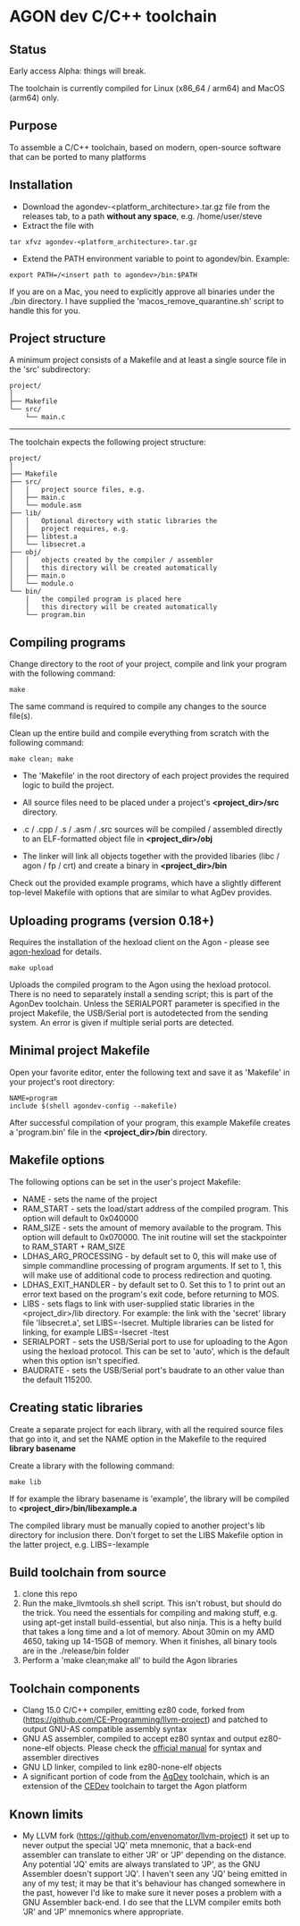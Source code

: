 # AGON dev C/C++ toolchain
## Status
Early access Alpha: things will break.

The toolchain is currently compiled for Linux (x86_64 / arm64) and MacOS (arm64) only.

## Purpose
To assemble a C/C++ toolchain, based on modern, open-source software that can be ported to many platforms
## Installation
- Download the agondev-<platform_architecture>.tar.gz file from the releases tab, to a path <b>without any space</b>, e.g. /home/user/steve
- Extract the file with

``` 
tar xfvz agondev-<platform_architecture>.tar.gz
```

- Extend the PATH environment variable to point to agondev/bin. Example:

``` 
export PATH=/<insert path to agondev>/bin:$PATH
```

If you are on a Mac, you need to explicitly approve all binaries under the ./bin directory. I have supplied the 'macos_remove_quarantine.sh' script to handle this for you.

## Project structure
A minimum project consists of a Makefile and at least a single source file in the 'src' subdirectory:
``` 
project/
│
├── Makefile
└── src/
    └── main.c
```
---

The toolchain expects the following project structure:

``` 
project/
│
├── Makefile
├── src/
│   │   project source files, e.g.
│   ├── main.c
│   └── module.asm
├── lib/
│   │   Optional directory with static libraries the
│   │   project requires, e.g.
│   ├── libtest.a
│   └── libsecret.a
├── obj/
│   │   objects created by the compiler / assembler
│   │   this directory will be created automatically
│   ├── main.o
│   └── module.o
└── bin/
    │   the compiled program is placed here
    │   this directory will be created automatically
    └── program.bin
```

## Compiling programs
Change directory to the root of your project, compile and link your program with the following command:

``` 
make
```

The same command is required to compile any changes to the source file(s).

Clean up the entire build and compile everything from scratch with the following command:
``` 
make clean; make
```

- The 'Makefile' in the root directory of each project provides the required logic to build the project.
- All source files need to be placed under a project's <b><project_dir>/src</b> directory.

- .c / .cpp / .s / .asm / .src sources will be compiled / assembled directly to an ELF-formatted object file in <b><project_dir>/obj</b>

- The linker will link all objects together with the provided libaries (libc / agon / fp / crt) and create a binary in <b><project_dir>/bin</b>

Check out the provided example programs, which have a slightly different top-level Makefile with options that are similar to what AgDev provides.

## Uploading programs (version 0.18+)
Requires the installation of the hexload client on the Agon - please see [agon-hexload](https://github.com/AgonPlatform/agon-hexload) for details.

```
make upload
```
Uploads the compiled program to the Agon using the hexload protocol. There is no need to separately install a sending script; this is part of the AgonDev toolchain.
Unless the SERIALPORT parameter is specified in the project Makefile, the USB/Serial port is autodetected from the sending system. An error is given if multiple serial ports are detected.

## Minimal project Makefile
Open your favorite editor, enter the following text and save it as 'Makefile' in your project's root directory:

``` 
NAME=program
include $(shell agondev-config --makefile)
``` 

After successful compilation of your program, this example Makefile creates a 'program.bin' file in the <b><project_dir>/bin</b> directory.

## Makefile options
The following options can be set in the user's project Makefile:
- NAME - sets the name of the project
- RAM_START - sets the load/start address of the compiled program. This option will default to 0x040000
- RAM_SIZE - sets the amount of memory available to the program. This option will default to 0x070000. The init routine will set the stackpointer to RAM_START + RAM_SIZE
- LDHAS_ARG_PROCESSING - by default set to 0, this will make use of simple commandline processing of program arguments. If set to 1, this will make use of additional code to process redirection and quoting.
- LDHAS_EXIT_HANDLER - by default set to 0. Set this to 1 to print out an error text based on the program's exit code, before returning to MOS. 
- LIBS - sets flags to link with user-supplied static libraries in the <project_dir>/lib directory. For example: the link with the 'secret' library file 'libsecret.a', set LIBS=-lsecret. Multiple libraries can be listed for linking, for example LIBS=-lsecret -ltest
- SERIALPORT - sets the USB/Serial port to use for uploading to the Agon using the hexload protocol. This can be set to 'auto', which is the default when this option isn't specified.
- BAUDRATE - sets the USB/Serial port's baudrate to an other value than the default 115200.

## Creating static libraries
Create a separate project for each library, with all the required source files that go into it, and set the NAME option in the Makefile to the required <b>library basename</b>

Create a library with the following command:
``` 
make lib
``` 

If for example the library basename is 'example', the library will be compiled to <b><project_dir>/bin/libexample.a</b>

The compiled library must be manually copied to another project's lib directory for inclusion there. Don't forget to set the LIBS Makefile option in the latter project, e.g. LIBS=-lexample

## Build toolchain from source
1) clone this repo
2) Run the make_llvmtools.sh shell script. This isn't robust, but should do the trick. You need the essentials for compiling and making stuff, e.g. using apt-get install build-essential, but also ninja. This is a hefty build that takes a long time and a lot of memory. About 30min on my AMD 4650, taking up 14-15GB of memory. When it finishes, all binary tools are in the ./release/bin folder
3) Perform a 'make clean;make all' to build the Agon libraries

## Toolchain components
- Clang 15.0 C/C++ compiler, emitting ez80 code, forked from (https://github.com/CE-Programming/llvm-project) and patched to output GNU-AS compatible assembly syntax
- GNU AS assembler, compiled to accept ez80 syntax and output ez80-none-elf objects. Please check the [official manual](https://sourceware.org/binutils/docs-2.25/as/index.html) for syntax and assembler directives
- GNU LD linker, compiled to link ez80-none-elf objects
- A significant portion of code from the [AgDev](https://github.com/pcawte/AgDev) toolchain, which is an extension of the [CEDev](https://ce-programming.github.io/toolchain/index.html) toolchain to target the Agon platform

## Known limits
- My LLVM fork (https://github.com/envenomator/llvm-project) it set up to never output the special 'JQ' meta mnemonic, that a back-end assembler can translate to either 'JR' or 'JP' depending on the distance. Any potential 'JQ' emits are always translated to 'JP', as the GNU Assembler doesn't support 'JQ'. I haven't seen any 'JQ' being emitted in any of my test; it may be that it's behaviour has changed somewhere in the past, however I'd like to make sure it never poses a problem with a GNU Assembler back-end. I do see that the LLVM compiler emits both 'JR' and 'JP' mnemonics where appropriate.

